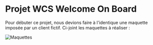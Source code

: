# Projet WCS Welcome On Board

Pour débuter ce projet, nous devions faire à l'identique une maquette imposée par un client fictif.
Ci-joint les maquettes à réaliser :

![Maquettes](https://i.ibb.co/hgw57Cy/br-G9r5o-ONh-HFqm-PRBUy-ZCq-FXv-Pnjsi-EE.jpg)
